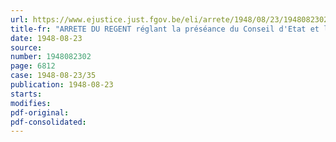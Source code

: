```yaml
---
url: https://www.ejustice.just.fgov.be/eli/arrete/1948/08/23/1948082302/justel
title-fr: "ARRETE DU REGENT réglant la préséance du Conseil d'Etat et les honneurs qui lui sont rendus"
date: 1948-08-23
source:
number: 1948082302
page: 6812
case: 1948-08-23/35
publication: 1948-08-23
starts:
modifies:
pdf-original:
pdf-consolidated:
---
```


